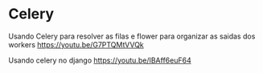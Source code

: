 
# Celery
Usando Celery para resolver as filas e flower para organizar as saidas dos workers
https://youtu.be/G7PTQMtVVQk


Usando celery no django
https://youtu.be/IBAff6euF64

